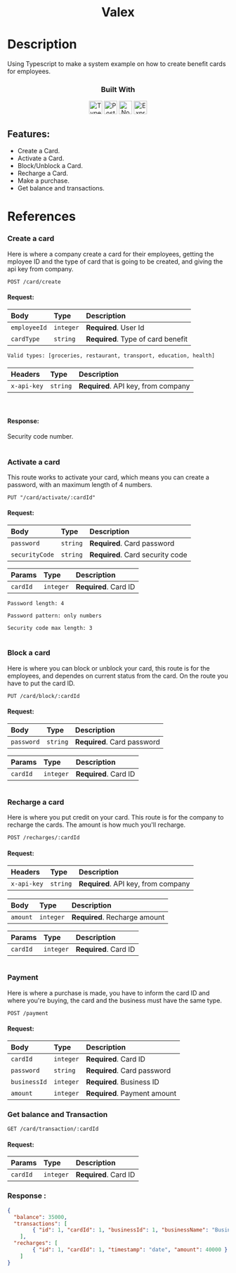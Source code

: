 <div align="center">
<h1>Valex</h1>
</div>

# Description

Using Typescript to make a system example on how to create benefit cards for employees.

<div align="center">

  <h3>Built With</h3>
  <img src="https://img.shields.io/badge/TypeScript-007ACC?style=for-the-badge&logo=typescript&logoColor=white" height="30px" alt="Typescript"/>
  <img src="https://img.shields.io/badge/PostgreSQL-316192?style=for-the-badge&logo=postgresql&logoColor=white" height="30px" alt="PostgreSQL"/>
  <img src="https://img.shields.io/badge/Node.js-43853D?style=for-the-badge&logo=node.js&logoColor=white" height="30px" alt="Node.js"/>  
  <img src="https://img.shields.io/badge/Express.js-404D59?style=for-the-badge&logo=express.js&logoColor=white" height="30px" alt="Express.js"/>
</div>

## Features:

- Create a Card.
- Activate a Card.
- Block/Unblock a Card.
- Recharge a Card.
- Make a purchase.
- Get balance and transactions.

# References

### Create a card

Here is where a company create a card for their employees, getting the mployee ID and the type of card that is going to be created, and giving the api key from company.

```http
POST /card/create
```

#### Request:

| Body         | Type      | Description                        |
| :----------- | :-------- | :--------------------------------- |
| `employeeId` | `integer` | **Required**. User Id              |
| `cardType`   | `string`  | **Required**. Type of card benefit |

`Valid types: [groceries, restaurant, transport, education, health]`

####

| Headers     | Type     | Description                         |
| :---------- | :------- | :---------------------------------- |
| `x-api-key` | `string` | **Required**. API key, from company |

####

</br>

#### Response:

Security code number.

#

### Activate a card

This route works to activate your card, which means you can create a password, with an maximum length of 4 numbers.

```http
PUT "/card/activate/:cardId"
```

#### Request:

| Body           | Type     | Description                      |
| :------------- | :------- | :------------------------------- |
| `password`     | `string` | **Required**. Card password      |
| `securityCode` | `string` | **Required**. Card security code |

| Params   | Type      | Description           |
| :------- | :-------- | :-------------------- |
| `cardId` | `integer` | **Required**. Card ID |

`Password length: 4`

`Password pattern: only numbers`

`Security code max length: 3`

#

### Block a card

Here is where you can block or unblock your card, this route is for the employees, and dependes on current status from the card. On the route you have to put the card ID.

```http
PUT /card/block/:cardId
```

#### Request:

| Body       | Type     | Description                 |
| :--------- | :------- | :-------------------------- |
| `password` | `string` | **Required**. Card password |

| Params   | Type      | Description           |
| :------- | :-------- | :-------------------- |
| `cardId` | `integer` | **Required**. Card ID |

#

### Recharge a card

Here is where you put credit on your card. This route is for the company to recharge the cards. The amount is how much you'll recharge.

```http
POST /recharges/:cardId
```

#### Request:

| Headers     | Type     | Description                         |
| :---------- | :------- | :---------------------------------- |
| `x-api-key` | `string` | **Required**. API key, from company |

####

| Body     | Type      | Description                   |
| :------- | :-------- | :---------------------------- |
| `amount` | `integer` | **Required**. Recharge amount |

| Params   | Type      | Description           |
| :------- | :-------- | :-------------------- |
| `cardId` | `integer` | **Required**. Card ID |

#

### Payment

Here is where a purchase is made, you have to inform the card ID and where you're buying, the card and the business must have the same type.

```http
POST /payment
```

#### Request:

| Body         | Type      | Description                  |
| :----------- | :-------- | :--------------------------- |
| `cardId`     | `integer` | **Required**. Card ID        |
| `password`   | `string`  | **Required**. Card password  |
| `businessId` | `integer` | **Required**. Business ID    |
| `amount`     | `integer` | **Required**. Payment amount |

### Get balance and Transaction

```http
GET /card/transaction/:cardId
```

#### Request:

| Params   | Type      | Description           |
| :------- | :-------- | :-------------------- |
| `cardId` | `integer` | **Required**. Card ID |

### Response :
```json
{
  "balance": 35000,
  "transactions": [
		{ "id": 1, "cardId": 1, "businessId": 1, "businessName": "Business", "timestamp": "date", "amount": 5000 }
	],
  "recharges": [
		{ "id": 1, "cardId": 1, "timestamp": "date", "amount": 40000 }
	]
}
```
#
